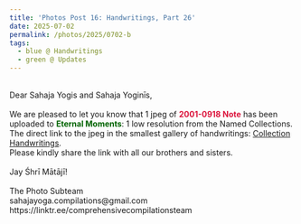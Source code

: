 ```yaml
---
title: 'Photos Post 16: Handwritings, Part 26'
date: 2025-07-02
permalink: /photos/2025/0702-b
tags:
  - blue @ Handwritings
  - green @ Updates
---
```


<p>
<br>
Dear Sahaja Yogis and Sahaja Yoginīs,<br>
<br>
We are pleased to let you know that 1 jpeg of <font color="Crimson"><b>2001-0918 Note</b></font> has been uploaded to <font color="DarkGreen"><b>Eternal Moments</b></font>: 1 low resolution from the Named Collections.<br>
The direct link to the jpeg in the smallest gallery of handwritings: <a href="https://eternalmoments.smugmug.com/Collections/Alan-Wherry-Collection/Handwritings"> Collection Handwritings</a>.<br>
Please kindly share the link with all our brothers and sisters.<br>
<br>
Jay Śhrī Mātājī!<br>
<br>
The Photo Subteam<br>
sahajayoga.compilations@gmail.com<br>
https://linktr.ee/comprehensivecompilationsteam<br>
</p>